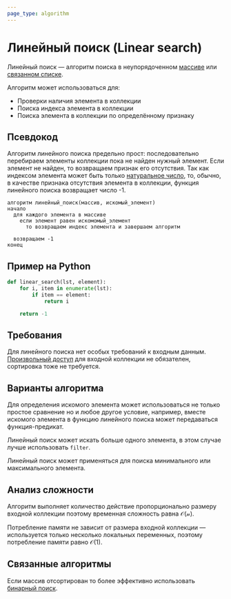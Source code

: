 ```yaml
---
page_type: algorithm
---
```


# Линейный поиск (Linear search)

Линейный поиск — алгоритм поиска в неупорядоченном [массиве]([[20221025215309]]) или [связанном списке]([[20221024232535]]).

Алгоритм может использоваться для:

* Проверки наличия элемента в коллекции
* Поиска индекса элемента в коллекции
* Поиска элемента в коллекции по определённому признаку

## Псевдокод

Алгоритм линейного поиска предельно прост: последовательно перебираем элементы коллекции пока не найден нужный элемент. Если элемент не найден, то возвращаем признак его отсутствия. Так как индексом элемента может быть только [натуральное число]([[20221108225922]]), то, обычно, в качестве признака отсутствия элемента в коллекции, функция линейного поиска возвращает число -1.

```
алгоритм линейный_поиск(массив, искомый_элемент)
начало
  для каждого элемента в массиве
    если элемент равен искомомый_элемент
      то возвращаем индекс элемента и завершаем алгоритм
  
  возвращаем -1
конец
```

## Пример на Python

```python
def linear_search(lst, element):
    for i, item in enumerate(lst):
        if item == element:
            return i

    return -1
```
## Требования

Для линейного поиска нет особых требований к входным данным. [Произвольный доступ]([[20221108225121]]) для входной коллекции не обязателен, сортировка тоже не требуется.

## Варианты алгоритма

Для определения искомого элемента может использоваться не только простое сравнение но и любое другое условие, например, вместе искомого элемента в функцию линейного поиска может передаваться функция-предикат.

Линейный поиск может искать больше одного элемента, в этом случае лучше использовать `filter`.

Линейный поиск может применяться для поиска минимального или максимального элемента.

## Анализ сложности

Алгоритм выполняет количество действие пропорционально размеру входной коллекции поэтому временная сложность равна $\mathcal{O(n)}$.

Потребление памяти не зависит от размера входной коллекции — используется только несколько локальных переменных, поэтому потребление памяти равно $\mathcal{O(1)}$.

## Связанные алгоритмы

Если массив отсортирован то более эффективно использовать [бинарный поиск]([[20221025215226]]).
